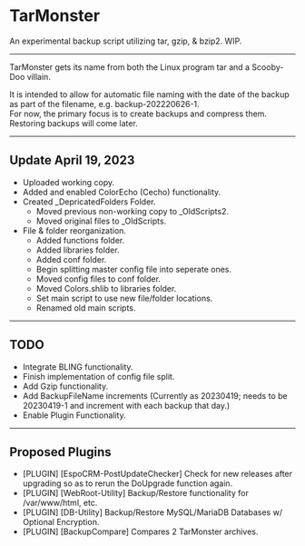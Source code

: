 # TarMonster
An experimental backup script utilizing tar, gzip, &amp; bzip2.  WIP.

<hr>
TarMonster gets its name from both the Linux program tar and a Scooby-Doo villain.

It is intended to allow for automatic file naming with the date of the backup as part of the filename, e.g. backup-202220626-1.
<br>
For now, the primary focus is to create backups and compress them.  Restoring backups will come later.

<hr>

## Update April 19, 2023
- Uploaded working copy.
- Added and enabled ColorEcho (Cecho) functionality.
- Created _DepricatedFolders Folder.
  - Moved previous non-working copy to _OldScripts2.
  - Moved original files to _OldScripts.
- File & folder reorganization.
  - Added functions folder.
  - Added libraries folder.
  - Added conf folder.
  - Begin splitting master config file into seperate ones.
  - Moved config files to conf folder.
  - Moved Colors.shlib to libraries folder.
  - Set main script to use new file/folder locations.
  - Renamed old main scripts.

<hr>

## TODO
- Integrate BLING functionality.
- Finish implementation of config file split.
- Add Gzip functionality.
- Add BackupFileName increments (Currently as 20230419; needs to be 20230419-1 and increment with each backup that day.)
- Enable Plugin Functionality.

<hr>

## Proposed Plugins
- [PLUGIN] [EspoCRM-PostUpdateChecker] Check for new releases after upgrading so as to rerun the DoUpgrade function again.
- [PLUGIN] [WebRoot-Utility] Backup/Restore functionality for /var/www/html, etc.
- [PLUGIN] [DB-Utility] Backup/Restore MySQL/MariaDB Databases w/ Optional Encryption.
- [PLUGIN] [BackupCompare] Compares 2 TarMonster archives.
